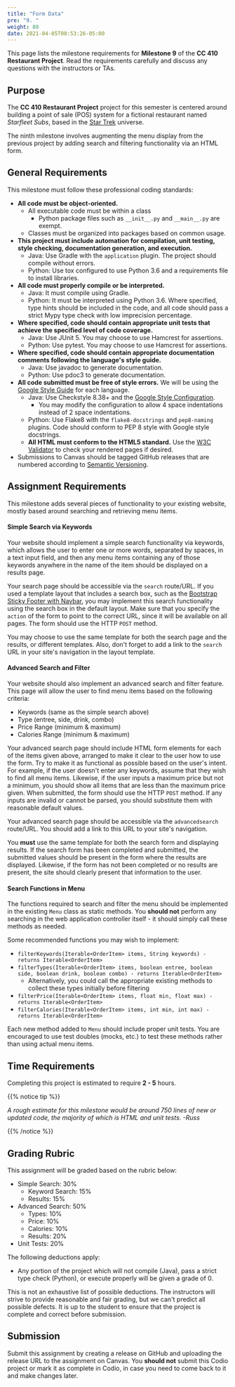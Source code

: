 ```yaml
---
title: "Form Data"
pre: "9. "
weight: 80
date: 2021-04-05T00:53:26-05:00
---
```


This page lists the milestone requirements for **Milestone 9** of the **CC 410 Restaurant Project**. Read the requirements carefully and discuss any questions with the instructors or TAs. 

## Purpose

The **CC 410 Restaurant Project** project for this semester is centered around building a point of sale (POS) system for a fictional restaurant named _Starfleet Subs_, based in the [Star Trek](https://en.wikipedia.org/wiki/Star_Trek) universe. 

The ninth milestone involves augmenting the menu display from the previous project by adding search and filtering functionality via an HTML form.

## General Requirements

This milestone must follow these professional coding standards:

* **All code must be object-oriented.**
  * All executable code must be within a class
    * Python package files such as `__init__.py` and `__main__.py` are exempt.
  * Classes must be organized into packages based on common usage.
* **This project must include automation for compilation, unit testing, style checking, documentation generation, and execution.**
  * Java: Use Gradle with the `application` plugin. The project should compile without errors.
  * Python: Use tox configured to use Python 3.6 and a requirements file to install libraries.
* **All code must properly compile or be interpreted.**
  * Java: It must compile using Gradle.
  * Python: It must be interpreted using Python 3.6. Where specified, type hints should be included in the code, and all code should pass a strict Mypy type check with low imprecision percentage.
* **Where specified, code should contain appropriate unit tests that achieve the specified level of code coverage.**
  * Java: Use JUnit 5. You may choose to use Hamcrest for assertions.
  * Python: Use pytest. You may choose to use Hamcrest for assertions.
* **Where specified, code should contain appropriate documentation comments following the language's style guide.**
  * Java: Use javadoc to generate documentation.
  * Python: Use pdoc3 to generate documentation.
* **All code submitted must be free of style errors.** We will be using the [Google Style Guide](https://google.github.io/styleguide/) for each language. 
  * Java: Use Checkstyle 8.38+ and the [Google Style Configuration](https://raw.githubusercontent.com/checkstyle/checkstyle/checkstyle-8.38/src/main/resources/google_checks.xml). 
    * You may modify the configuration to allow 4 space indentations instead of 2 space indentations.
  * Python: Use Flake8 with the `flake8-docstrings` and `pep8-naming` plugins. Code should conform to PEP 8 style with Google style docstrings. 
  * **All HTML must conform to the HTML5 standard.** Use the [W3C Validator](https://validator.w3.org/) to check your rendered pages if desired.
* Submissions to Canvas should be tagged GitHub releases that are numbered according to [Semantic Versioning](https://semver.org/).

## Assignment Requirements

This milestone adds several pieces of functionality to your existing website, mostly based around searching and retrieving menu items.

#### Simple Search via Keywords

Your website should implement a simple search functionality via keywords, which allows the user to enter one or more words, separated by spaces, in a text input field, and then any menu items containing any of those keywords anywhere in the name of the item should be displayed on a results page.

Your search page should be accessible via the `search` route/URL. If you used a template layout that includes a search box, such as the [Bootstrap Sticky Footer with Navbar](https://getbootstrap.com/docs/4.0/examples/sticky-footer-navbar/), you may implement this search functionality using the search box in the default layout. Make sure that you specify the `action` of the form to point to the correct URL, since it will be available on all pages. The form should use the HTTP `POST` method.

You may choose to use the same template for both the search page and the results, or different templates. Also, don't forget to add a link to the `search` URL in your site's navigation in the layout template.

#### Advanced Search and Filter

Your website should also implement an advanced search and filter feature. This page will allow the user to find menu items based on the following criteria:
* Keywords (same as the simple search above)
* Type (entree, side, drink, combo)
* Price Range (minimum & maximum)
* Calories Range (minimum & maximum)

Your advanced search page should include HTML form elements for each of the items given above, arranged to make it clear to the user how to use the form. Try to make it as functional as possible based on the user's intent. For example, if the user doesn't enter any keywords, assume that they wish to find all menu items. Likewise, if the user inputs a maximum price but not a minimum, you should show all items that are less than the maximum price given. When submitted, the form should use the HTTP `POST` method. If any inputs are invalid or cannot be parsed, you should substitute them with reasonable default values.

Your advanced search page should be accessible via the `advancedsearch` route/URL. You should add a link to this URL to your site's navigation.

You **must** use the same template for both the search form and displaying results. If the search form has been completed and submitted, the submitted values should be present in the form where the results are displayed. Likewise, if the form has not been completed or no results are present, the site should clearly present that information to the user. 

#### Search Functions in Menu

The functions required to search and filter the menu should be implemented in the existing `Menu` class as static methods. You **should not** perform any searching in the web application controller itself - it should simply call these methods as needed.

Some recommended functions you may wish to implement:

* `filterKeywords(Iterable<OrderItem> items, String keywords) - returns Iterable<OrderItem>`
* `filterTypes(Iterable<OrderItem> items, boolean entree, boolean side, boolean drink, boolean combo) - returns Iterable<OrderItem>`
  * Alternatively, you could call the appropriate existing methods to collect these types initially before filtering
* `filterPrice(Iterable<OrderItem> items, float min, float max) - returns Iterable<OrderItem>`
* `filterCalories(Iterable<OrderItem> items, int min, int max) - returns Iterable<OrderItem>`

Each new method added to `Menu` should include proper unit tests. You are encouraged to use test doubles (mocks, etc.) to test these methods rather than using actual menu items. 

## Time Requirements

Completing this project is estimated to require **2 - 5** hours.

{{% notice tip %}}

_A rough estimate for this milestone would be around 750 lines of new or updated code, the majority of which is HTML and unit tests. -Russ_

{{% /notice %}}

## Grading Rubric

This assignment will be graded based on the rubric below:

* Simple Search: 30%
  * Keyword Search: 15%
  * Results: 15%
* Advanced Search: 50%
  * Types: 10%
  * Price: 10%
  * Calories: 10%
  * Results: 20%
* Unit Tests: 20%

The following deductions apply:

* Any portion of the project which will not compile (Java), pass a strict type check (Python), or execute properly will be given a grade of 0.

This is not an exhaustive list of possible deductions. The instructors will strive to provide reasonable and fair grading, but we can't predict all possible defects. It is up to the student to ensure that the project is complete and correct before submission. 

## Submission

Submit this assignment by creating a release on GitHub and uploading the release URL to the assignment on Canvas. You **should not** submit this Codio project or mark it as complete in Codio, in case you need to come back to it and make changes later.